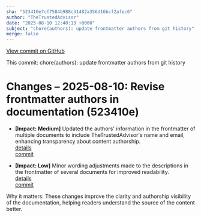 ```yaml
---
sha: "523410e7cf7584b988c31482a356d16bcf2afec6"
author: "TheTrustedAdvisor"
date: "2025-08-10 12:40:13 +0000"
subject: "chore(authors): update frontmatter authors from git history"
merge: false
---
```


[View commit on GitHub](https://github.com/TheTrustedAdvisor/FabricAdoptionFramework/commit/523410e7cf7584b988c31482a356d16bcf2afec6)

This commit: chore(authors): update frontmatter authors from git history

# Changes – 2025-08-10: Revise frontmatter authors in documentation (523410e)

- **[Impact: Medium]** Updated the authors' information in the frontmatter of multiple documents to include TheTrustedAdvisor's name and email, enhancing transparency about content authorship.  
   [details](/docs/about/changes/2025-08-10-update-authors)  
   [commit](https://github.com/TheTrustedAdvisor/FabricAdoptionFramework/commit/523410e7cf7584b988c31482a356d16bcf2afec6)

- **[Impact: Low]** Minor wording adjustments made to the descriptions in the frontmatter of several documents for improved readability.  
   [details](/docs/about/changes/2025-08-10-update-descriptions)  
   [commit](https://github.com/TheTrustedAdvisor/FabricAdoptionFramework/commit/523410e7cf7584b988c31482a356d16bcf2afec6)

Why it matters: These changes improve the clarity and authorship visibility of the documentation, helping readers understand the source of the content better.
